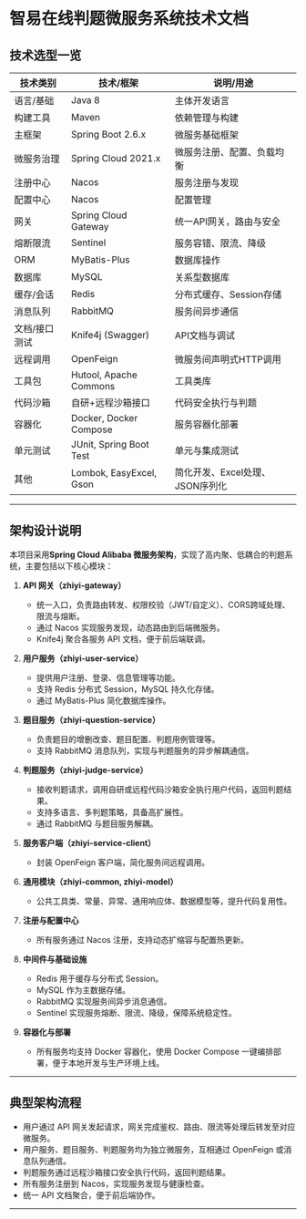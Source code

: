 
# 智易在线判题微服务系统技术文档

## 技术选型一览

| 技术类别         | 技术/框架                | 说明/用途                         |
|------------------|--------------------------|-----------------------------------|
| 语言/基础        | Java 8                   | 主体开发语言                      |
| 构建工具         | Maven                    | 依赖管理与构建                    |
| 主框架           | Spring Boot 2.6.x        | 微服务基础框架                    |
| 微服务治理       | Spring Cloud 2021.x      | 微服务注册、配置、负载均衡        |
| 注册中心         | Nacos                    | 服务注册与发现                    |
| 配置中心         | Nacos                    | 配置管理                          |
| 网关             | Spring Cloud Gateway     | 统一API网关，路由与安全            |
| 熔断限流         | Sentinel                 | 服务容错、限流、降级              |
| ORM              | MyBatis-Plus            | 数据库操作                        |
| 数据库           | MySQL                    | 关系型数据库                      |
| 缓存/会话        | Redis                    | 分布式缓存、Session存储           |
| 消息队列         | RabbitMQ                 | 服务间异步通信                    |
| 文档/接口测试    | Knife4j (Swagger)        | API文档与调试                     |
| 远程调用         | OpenFeign                | 微服务间声明式HTTP调用            |
| 工具包           | Hutool, Apache Commons   | 工具类库                          |
| 代码沙箱         | 自研+远程沙箱接口        | 代码安全执行与判题                |
| 容器化           | Docker, Docker Compose   | 服务容器化部署                    |
| 单元测试         | JUnit, Spring Boot Test  | 单元与集成测试                    |
| 其他             | Lombok, EasyExcel, Gson  | 简化开发、Excel处理、JSON序列化   |

---

## 架构设计说明

本项目采用**Spring Cloud Alibaba 微服务架构**，实现了高内聚、低耦合的判题系统，主要包括以下核心模块：

1. **API 网关（zhiyi-gateway）**
    - 统一入口，负责路由转发、权限校验（JWT/自定义）、CORS跨域处理、限流与熔断。
    - 通过 Nacos 实现服务发现，动态路由到后端微服务。
    - Knife4j 聚合各服务 API 文档，便于前后端联调。

2. **用户服务（zhiyi-user-service）**
    - 提供用户注册、登录、信息管理等功能。
    - 支持 Redis 分布式 Session，MySQL 持久化存储。
    - 通过 MyBatis-Plus 简化数据库操作。

3. **题目服务（zhiyi-question-service）**
    - 负责题目的增删改查、题目配置、判题用例管理等。
    - 支持 RabbitMQ 消息队列，实现与判题服务的异步解耦通信。

4. **判题服务（zhiyi-judge-service）**
    - 接收判题请求，调用自研或远程代码沙箱安全执行用户代码，返回判题结果。
    - 支持多语言、多判题策略，具备高扩展性。
    - 通过 RabbitMQ 与题目服务解耦。

5. **服务客户端（zhiyi-service-client）**
    - 封装 OpenFeign 客户端，简化服务间远程调用。

6. **通用模块（zhiyi-common, zhiyi-model）**
    - 公共工具类、常量、异常、通用响应体、数据模型等，提升代码复用性。

7. **注册与配置中心**
    - 所有服务通过 Nacos 注册，支持动态扩缩容与配置热更新。

8. **中间件与基础设施**
    - Redis 用于缓存与分布式 Session。
    - MySQL 作为主数据存储。
    - RabbitMQ 实现服务间异步消息通信。
    - Sentinel 实现服务熔断、限流、降级，保障系统稳定性。

9. **容器化与部署**
    - 所有服务均支持 Docker 容器化，使用 Docker Compose 一键编排部署，便于本地开发与生产环境上线。

---

## 典型架构流程

- 用户通过 API 网关发起请求，网关完成鉴权、路由、限流等处理后转发至对应微服务。
- 用户服务、题目服务、判题服务均为独立微服务，互相通过 OpenFeign 或消息队列通信。
- 判题服务通过远程沙箱接口安全执行代码，返回判题结果。
- 所有服务注册到 Nacos，实现服务发现与健康检查。
- 统一 API 文档聚合，便于前后端协作。

---

